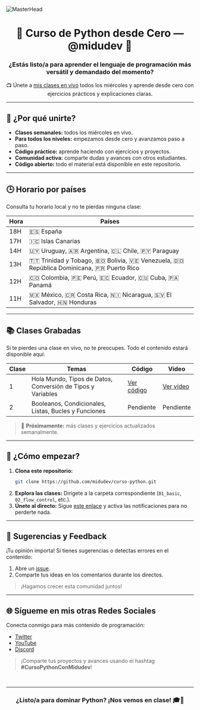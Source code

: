 ![MasterHead](https://github.com/user-attachments/assets/06ef2f8d-7da5-4209-b481-2dcc3300f55d)

<h1 align="center">🐍 Curso de Python desde Cero — @midudev 🎥</h1>

<div align="center">
<h3>¿Estás listo/a para aprender el lenguaje de programación más versátil y demandado del momento?</h3>
<p>📺 Únete a <a href="https://twitch.tv/midudev" rel="me">mis clases en vivo</a> todos los miércoles y aprende desde cero con ejercicios prácticos y explicaciones claras.</p>
</div>

---

## 🌟 ¿Por qué unirte?
- **Clases semanales:** todos los miércoles en vivo.
- **Para todos los niveles:** empezamos desde cero y avanzamos paso a paso.
- **Código práctico:** aprende haciendo con ejercicios y proyectos.
- **Comunidad activa:** comparte dudas y avances con otros estudiantes.
- **Código abierto:** todo el material está disponible en este repositorio.

---

## 🕒 Horario por países
Consulta tu horario local y no te pierdas ninguna clase:  

| Hora | Países |
| ----- | ------------ |
| 18H | 🇪🇸 España |
| 17H | 🇮🇨 Islas Canarias |
| 14H | 🇺🇾 Uruguay, 🇦🇷 Argentina, 🇨🇱 Chile, 🇵🇾 Paraguay |
| 13H | 🇹🇹 Trinidad y Tobago, 🇧🇴 Bolivia, 🇻🇪 Venezuela, 🇩🇴 República Dominicana, 🇵🇷 Puerto Rico |
| 12H | 🇨🇴 Colombia, 🇵🇪 Perú, 🇪🇨 Ecuador, 🇨🇺 Cuba, 🇵🇦 Panamá |
| 11H | 🇲🇽 México, 🇨🇷 Costa Rica, 🇳🇮 Nicaragua, 🇸🇻 El Salvador, 🇭🇳 Honduras |

---

## 📚 Clases Grabadas
Si te pierdes una clase en vivo, no te preocupes. Todo el contenido estará disponible aquí:

| Clase | Temas | Código | Video |
| ----- | ----- | ----- | ----- |
| 1 | Hola Mundo, Tipos de Datos, Conversión de Tipos y Variables | [Ver código](https://github.com/midudev/curso-python/tree/main/01_basic) | [Ver vídeo](https://www.twitch.tv/videos/2354087841) |
| 2 | Booleanos, Condicionales, Listas, Bucles y Funciones | Pendiente | Pendiente |

>  📌 **Próximamente:** más clases y ejercicios actualizados semanalmente.

---

## 🚀 ¿Cómo empezar?

1. **Clona este repositorio:**
   ```bash
   git clone https://github.com/midudev/curso-python.git
   ```
2. **Explora las clases:**
   Dirígete a la carpeta correspondiente (`01_basic`, `02_flow_control`, etc.).
3. **Únete al directo:**
   Sigue [este enlace](https://twitch.tv/midudev) y activa las notificaciones para no perderte nada.

---

## 💬 Sugerencias y Feedback
¡Tu opinión importa! Si tienes sugerencias o detectas errores en el contenido:

1. Abre un [issue](https://github.com/midudev/curso-python/issues).  
2. Comparte tus ideas en los comentarios durante los directos.  

>  ¡Hagamos crecer esta comunidad juntos!

---

## 🌐 Sígueme en mis otras Redes Sociales
Conecta conmigo para más contenido de programación:

- [Twitter](https://x.com/midudev)
- [YouTube](https://www.youtube.com/midudev)  
- [Discord](https://discord.gg/midudev)

>  ¡Comparte tus proyectos y avances usando el hashtag **#CursoPythonConMidudev**!  

<br />

---

<div align="center">
<h3>¿Listo/a para dominar Python? ¡Nos vemos en clase! 🎓🐍</h3>
</div>
